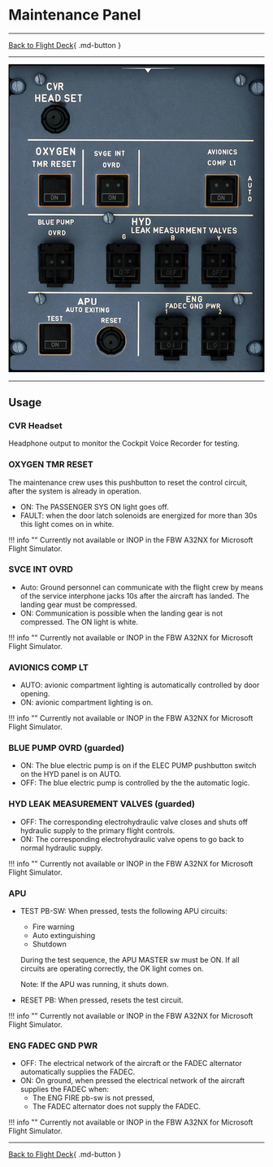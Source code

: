 # Maintenance Panel

---

[Back to Flight Deck](../index.md){ .md-button }

---

![Maintenance Panel](../../../assets/a32nx-briefing/overhead-aft-panel/Maintenance.jpg "Maintenance Panel")

---
## Usage

### CVR Headset

Headphone output to monitor the Cockpit Voice Recorder for testing.

### OXYGEN TMR RESET

The maintenance crew uses this pushbutton to reset the control circuit, after the system is already in operation.

- ON: The PASSENGER SYS ON light goes off.
- FAULT: when the door latch solenoids are energized for more than 30s this light comes on in white.

!!! info ""
    Currently not available or INOP in the FBW A32NX for Microsoft Flight Simulator.

### SVCE INT OVRD

- Auto: Ground personnel can communicate with the flight crew by means of the service interphone jacks 10s after the aircraft has landed. The landing gear must be compressed.
- ON: Communication is possible when the landing gear is not compressed. The ON light is white.

!!! info ""
    Currently not available or INOP in the FBW A32NX for Microsoft Flight Simulator.

### AVIONICS COMP LT

- AUTO: avionic compartment lighting is automatically controlled by door opening.
- ON: avionic compartment lighting is on.

!!! info ""
    Currently not available or INOP in the FBW A32NX for Microsoft Flight Simulator.

### BLUE PUMP OVRD (guarded)

- ON: The blue electric pump is on if the ELEC PUMP pushbutton switch on the HYD panel is on AUTO.
- OFF: The blue electric pump is controlled by the the automatic logic.

### HYD LEAK MEASUREMENT VALVES (guarded)

- OFF: The corresponding electrohydraulic valve closes and shuts off hydraulic supply to the primary flight controls.
- ON: The corresponding electrohydraulic valve opens to go back to normal hydraulic supply.

!!! info ""
    Currently not available or INOP in the FBW A32NX for Microsoft Flight Simulator.

### APU

- TEST PB-SW: When pressed, tests the following APU circuits:
    - Fire warning
    - Auto extinguishing
    - Shutdown

    During the test sequence, the APU MASTER sw must be ON.
    If all circuits are operating correctly, the OK light comes on.

    Note: If the APU was running, it shuts down.

- RESET PB: When pressed, resets the test circuit.

!!! info ""
    Currently not available or INOP in the FBW A32NX for Microsoft Flight Simulator.

### ENG FADEC GND PWR

- OFF: The electrical network of the aircraft or the FADEC alternator automatically supplies the FADEC.
- ON: On ground, when pressed the electrical network of the aircraft supplies the FADEC when:
    - The ENG FIRE pb-sw is not pressed,
    - The FADEC alternator does not supply the FADEC.

!!! info ""
    Currently not available or INOP in the FBW A32NX for Microsoft Flight Simulator.

---

[Back to Flight Deck](../index.md){ .md-button }
